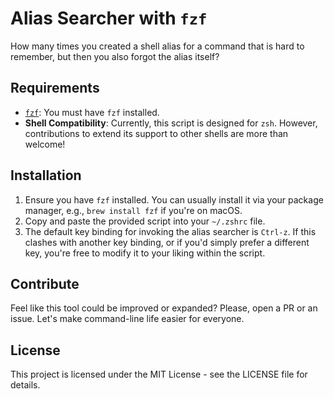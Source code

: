 # Alias Searcher with `fzf`

How many times you created a shell alias for a command that is hard to remember, but then you also forgot the alias itself?

## Requirements

- [`fzf`](https://github.com/junegunn/fzf): You must have `fzf` installed.
- **Shell Compatibility**: Currently, this script is designed for `zsh`. However, contributions to extend its support to other shells are more than welcome!

## Installation

1. Ensure you have `fzf` installed. You can usually install it via your package manager, e.g., `brew install fzf` if you're on macOS.
2. Copy and paste the provided script into your `~/.zshrc` file.
3. The default key binding for invoking the alias searcher is `Ctrl-z`. If this clashes with another key binding, or if you'd simply prefer a different key, you're free to modify it to your liking within the script.

## Contribute

Feel like this tool could be improved or expanded? Please, open a PR or an issue. Let's make command-line life easier for everyone.

## License

This project is licensed under the MIT License - see the LICENSE file for details.

